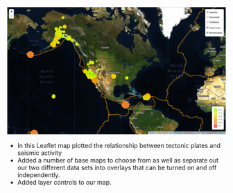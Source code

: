 

![5-Advanced](Images/5-Advanced.png)


* In this Leaflet map plotted the relationship between tectonic plates and seismic activity
* Added a number of base maps to choose from as well as separate out our two different data sets into overlays that can be turned on and off independently.
* Added layer controls to our map.



